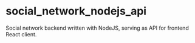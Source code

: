 # social_network_nodejs_api
Social network backend written with NodeJS, serving as API for frontend React client. 
